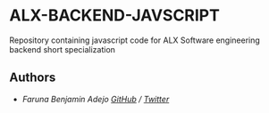 # ALX-BACKEND-JAVSCRIPT

Repository containing javascript code for ALX Software engineering backend short specialization

## Authors
* *Faruna Benjamin Adejo [GitHub](https://github.com/BenFaruna) / [Twitter](https://twitter.com/neodynamics)*

